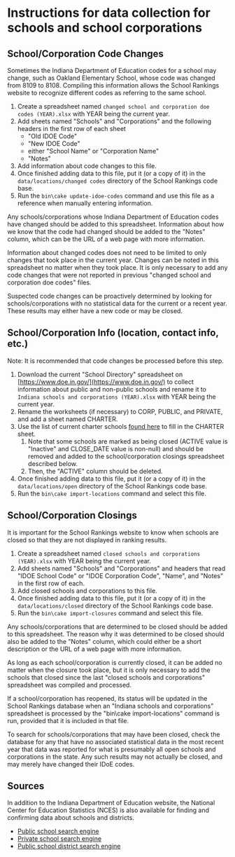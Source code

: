 # Instructions for data collection for schools and school corporations

## School/Corporation Code Changes
Sometimes the Indiana Department of Education codes for a school may change, such as Oakland Elementary School, whose
code was changed from 8109 to 8108. Compiling this information allows the School Rankings website to recognize different
codes as referring to the same school.

1. Create a spreadsheet named `changed school and corporation doe codes (YEAR).xlsx` with YEAR being the current year.
2. Add sheets named "Schools" and "Corporations" and the following headers in the first row of each sheet
   - "Old IDOE Code"
   - "New IDOE Code"
   - either "School Name" or "Corporation Name"
   - "Notes"
3. Add information about code changes to this file.
4. Once finished adding data to this file, put it (or a copy of it) in the `data/locations/changed codes` directory of
   the School Rankings code base.
5. Run the `bin\cake update-idoe-codes` command and use this file as a reference when manually entering information.

Any schools/corporations whose Indiana Department of Education codes have changed should be added to this spreadsheet.
Information about how we know that the code had changed should be added to the "Notes" column, which can be the URL of a web page with more information.

Information about changed codes does not need to be limited to only changes that took place in the current year. Changes
can be noted in this spreadsheet no matter when they took place. It is only necessary to add any code changes that were
not reported in previous "changed school and corporation doe codes" files.

Suspected code changes can be proactively determined by looking for schools/corporations with no statistical data for
the current or a recent year. These results may either have a new code or may be closed.

## School/Corporation Info (location, contact info, etc.)
Note: It is recommended that code changes be processed before this step.

1. Download the current "School Directory" spreadsheet on [https://www.doe.in.gov/](https://www.doe.in.gov/) to collect
   information about public and non-public schools and rename it to `Indiana schools and corporations (YEAR).xlsx` with
   YEAR being the current year.
2. Rename the worksheets (if necessary) to CORP, PUBLIC, and PRIVATE, and add a sheet named CHARTER.
3. Use the list of current charter schools [found here](https://www.doe.in.gov/grants/resources-parents-and-families)
   to fill in the CHARTER sheet.
   1. Note that some schools are marked as being closed (ACTIVE value is "Inactive" and CLOSE_DATE value is non-null)
   and should be removed and added to the school/corporation closings spreadsheet described below.
   2. Then, the "ACTIVE" column should be deleted.
4. Once finished adding data to this file, put it (or a copy of it) in the `data/locations/open` directory of the School
Rankings code base.
5. Run the `bin\cake import-locations` command and select this file.

## School/Corporation Closings
It is important for the School Rankings website to know when schools are closed so that they are not displayed in
ranking results.

1. Create a spreadsheet named `closed schools and corporations (YEAR).xlsx` with YEAR being the current year.
2. Add sheets named "Schools" and "Corporations" and headers that read "IDOE School Code" or "IDOE Corporation Code",
   "Name", and "Notes" in the first row of each.
3. Add closed schools and corporations to this file.
4. Once finished adding data to this file, put it (or a copy of it) in the `data/locations/closed` directory of the
   School Rankings code base.
5. Run the `bin\cake import-closures` command and select this file.

Any schools/corporations that are determined to be closed should be added to this spreadsheet. The reason why it was
determined to be closed should also be added to the "Notes" column, which could either be a short description or the URL
of a web page with more information.

As long as each school/corporation is currently closed, it can be added no matter when the closure took place, but it is
only necessary to add the schools that closed since the last "closed schools and corporations" spreadsheet was compiled
and processed.

If a school/corporation has reopened, its status will be updated in the School Rankings database when an "Indiana
schools and corporations" spreadsheet is processed by the "bin\cake import-locations" command is run, provided that it
is included in that file.

To search for schools/corporations that may have been closed, check the database for any that have no associated
statistical data in the most recent year that data was reported for what is presumably all open schools and corporations
in the state. Any such results may not actually be closed, and may merely have changed their IDoE codes.

## Sources
In addition to the Indiana Department of Education website, the National Center for Education Statistics (NCES) is also
available for finding and confirming data about schools and districts.
 - [Public school search engine](https://nces.ed.gov/ccd/schoolsearch/)
 - [Private school search engine](https://nces.ed.gov/surveys/pss/privateschoolsearch/)
 - [Public school district search engine](https://nces.ed.gov/ccd/districtsearch/)
